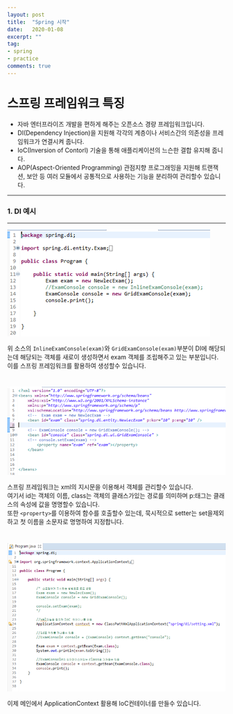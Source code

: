```yaml
---
layout: post
title:  "Spring 시작"
date:   2020-01-08
excerpt: ""
tag:
- spring
- practice
comments: true
---
```


# 스프링 프레임워크 특징
* 자바 엔터프라이즈 개발을 편하게 해주는 오픈소스 경량 프레임워크입니다.
* DI(Dependency Injection)을 지원해 각각의 계층이나 서비스간의 의존성을 프레임워크가 연결시켜 줍니다.
* IoC(Inversion of Contorl) 기술을 통해 애플리케이션의 느슨한 결합 유지해 줍니다.
* AOP(Aspect-Oriented Programming) 관점지향 프로그래밍을 지원해 트랜잭션, 보안 등 여러 모듈에서 공통적으로 사용하는 기능을 분리하여 관리할수 있습니다.

- - - - - - -

### 1. DI 예시
--------------
![program](/photo/spring/20-01-08_program.PNG)  

위 소스의 `InlineExamConsole(exam)`와 `GridExamConsole(exam)`부분이 DI에 해당되는데 해당되는 객체를 새로이 생성하면서 exam 객체를 조립해주고 있는 부분입니다.
이를 스프링 프레임워크를 활용하여 생성할수 있습니다. 

#
#


![di_spring](/photo/spring/20-01-08_di_spring.PNG)  

스프링 프레임워크는 xml의 지시문을 이용해서 객체를 관리할수 있습니다.  
여기서 id는 객체의 이름, class는 객체의 클래스가있는 경로를 의미하며 p:태그는 클래스의 속성에 값을 명명할수 있습니다.  
또한 `<property>`를 이용하여 함수를 호출할수 있는데, 묵시적으로 setter는 set을제외하고 첫 이름을 소문자로 명명하여 지정합니다.  

#
#

![di_program](/photo/spring/20-01-08_di_program.PNG)  

이제 메인에서 ApplicationContext 활용해 IoC컨테이너를 만들수 있습니다.





